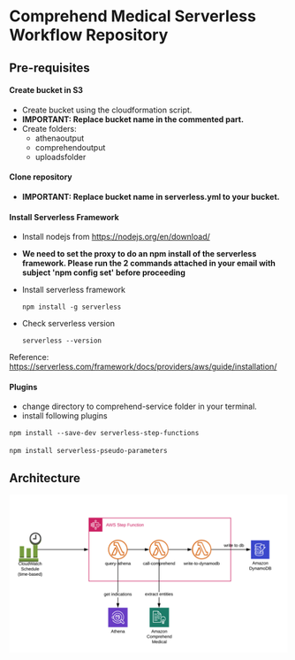 # Comprehend Medical Serverless Workflow Repository

## Pre-requisites
#### Create bucket in S3
* Create bucket using the cloudformation script. 
* **IMPORTANT: Replace bucket name in the commented part.**
* Create folders:
    * athenaoutput
    * comprehendoutput
    * uploadsfolder

#### Clone repository
* **IMPORTANT: Replace bucket name in serverless.yml to your bucket.**

#### Install Serverless Framework
* Install nodejs from https://nodejs.org/en/download/
* **We need to set the proxy to do an npm install of the serverless framework. Please run the 2 commands attached in your email with subject 'npm config set' before proceeding**

* Install serverless framework
    ```
    npm install -g serverless
    ```
* Check serverless version 
    ```
    serverless --version
    ```

Reference: https://serverless.com/framework/docs/providers/aws/guide/installation/

#### Plugins
* change directory to comprehend-service folder in your terminal.
* install following plugins
```
npm install --save-dev serverless-step-functions

npm install serverless-pseudo-parameters
```


## Architecture

![alt text](images/architecture.png "Logo Title Text 1")
